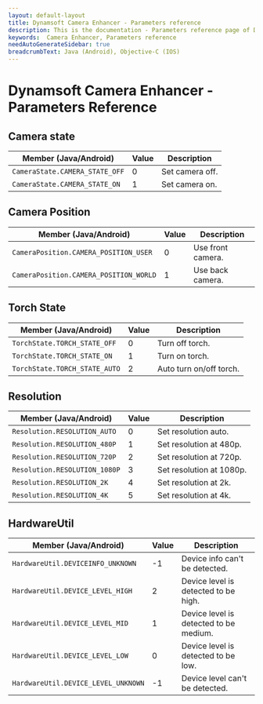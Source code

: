```yaml
---
layout: default-layout
title: Dynamsoft Camera Enhancer - Parameters reference
description: This is the documentation - Parameters reference page of Dynamsoft Camera Enhancer.
keywords:  Camera Enhancer, Parameters reference
needAutoGenerateSidebar: true
breadcrumbText: Java (Android), Objective-C (IOS)
---
```

# Dynamsoft Camera Enhancer - Parameters Reference

## Camera state
| Member (Java/Android) | Value | Description |
|-----------------------|-------|-------------|
| `CameraState.CAMERA_STATE_OFF` | 0 | Set camera off. |
| `CameraState.CAMERA_STATE_ON` | 1 | Set camera on. |

## Camera Position

| Member (Java/Android) | Value | Description |
|-----------------------|-------|-------------|
| `CameraPosition.CAMERA_POSITION_USER` | 0 | Use front camera. |
| `CameraPosition.CAMERA_POSITION_WORLD` | 1 | Use back camera. |

## Torch State

| Member (Java/Android) | Value | Description |
|-----------------------|-------|-------------|
| `TorchState.TORCH_STATE_OFF` | 0 | Turn off torch. |
| `TorchState.TORCH_STATE_ON` | 1 | Turn on torch. |
| `TorchState.TORCH_STATE_AUTO` | 2 | Auto turn on/off torch. |

## Resolution

| Member (Java/Android) | Value | Description |
|-----------------------|-------|-------------|
| `Resolution.RESOLUTION_AUTO` | 0 | Set resolution auto. |
| `Resolution.RESOLUTION_480P` | 1 | Set resolution at 480p. |
| `Resolution.RESOLUTION_720P` | 2 | Set resolution at 720p. |
| `Resolution.RESOLUTION_1080P` | 3 | Set resolution at 1080p. |
| `Resolution.RESOLUTION_2K` | 4 | Set resolution at 2k. |
| `Resolution.RESOLUTION_4K` | 5 | Set resolution at 4k. |

## HardwareUtil

| Member (Java/Android) | Value | Description |
|-----------------------|-------|-------------|
| `HardwareUtil.DEVICEINFO_UNKNOWN` | -1 | Device info can't be detected. |
| `HardwareUtil.DEVICE_LEVEL_HIGH` | 2 | Device level is detected to be high. |
| `HardwareUtil.DEVICE_LEVEL_MID` | 1 | Device level is detected to be medium. |
| `HardwareUtil.DEVICE_LEVEL_LOW` | 0 | Device level is detected to be low. |
| `HardwareUtil.DEVICE_LEVEL_UNKNOWN` | -1 | Device level can't be detected. |